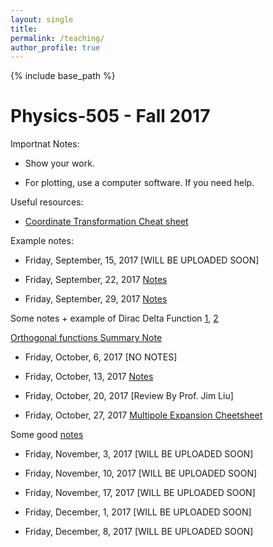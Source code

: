 ```yaml
---
layout: single
title: 
permalink: /teaching/
author_profile: true
---
```


{% include base_path %}

Physics-505 - Fall 2017
======

Importnat Notes:

* Show your work.

* For plotting, use a computer software. If you need help.

Useful resources:

* [Coordinate Transformation Cheat sheet](https://www.ece.nus.edu.sg/stfpage/elehht/Teaching/EE5308R/Lecture%20Notes/Supplementary%20Notes/Coordinate_Transformation_Formula_Sheet.pdf) 

Example notes:

* Friday, September, 15, 2017 [WILL BE UPLOADED SOON]

* Friday, September, 22, 2017 [Notes](https://afarahi.github.io/files/teaching/phys505/Phys505-F17-Note-2.pdf)

* Friday, September, 29, 2017 [Notes](https://afarahi.github.io/files/teaching/phys505/Phys505-F17-Note-3.pdf)

Some notes + example of Dirac Delta Function [1](http://hitoshi.berkeley.edu/221a/delta.pdf), [2](http://physics.puchd.ac.in/kuldeep/mp1/Arfken-Weber-6e-Chap01-selected.pdf)

[Orthogonal functions Summary Note](http://www.maths.tcd.ie/~tristan/MA3431/Orthogonal_functions_notes.pdf)

* Friday, October, 6, 2017 [NO NOTES]

* Friday, October, 13, 2017 [Notes](https://afarahi.github.io/files/teaching/phys505/Phys505-F17-Note-5.pdf)

* Friday, October, 20, 2017 [Review By Prof. Jim Liu]

* Friday, October, 27, 2017 [Multipole Expansion Cheetsheet](https://afarahi.github.io/files/teaching/phys505/Phys505-F17-Note-6.png)

Some good [notes](http://www.physics.ohio-state.edu/~yuri/7401.php)

* Friday, November, 3, 2017 [WILL BE UPLOADED SOON]

* Friday, November, 10, 2017 [WILL BE UPLOADED SOON]

* Friday, November, 17, 2017 [WILL BE UPLOADED SOON]

* Friday, December, 1, 2017 [WILL BE UPLOADED SOON]

* Friday, December, 8, 2017 [WILL BE UPLOADED SOON]

